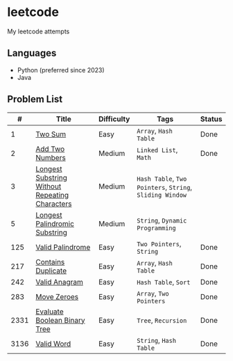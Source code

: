 # leetcode

My leetcode attempts

## Languages

- Python (preferred since 2023)
- Java

## Problem List

| #    | Title                                                                                                                           | Difficulty | Tags                                                     | Status |
| ---- | ------------------------------------------------------------------------------------------------------------------------------- | ---------- | -------------------------------------------------------- | ------ |
| 1    | [Two Sum](https://leetcode.com/problems/two-sum/)                                                                               | Easy       | `Array`, `Hash Table`                                    | Done   |
| 2    | [Add Two Numbers](https://leetcode.com/problems/add-two-numbers/)                                                               | Medium     | `Linked List`, `Math`                                    | Done   |
| 3    | [Longest Substring Without Repeating Characters](https://leetcode.com/problems/longest-substring-without-repeating-characters/) | Medium     | `Hash Table`, `Two Pointers`, `String`, `Sliding Window` |        |
| 5    | [Longest Palindromic Substring](https://leetcode.com/problems/longest-palindromic-substring/)                                   | Medium     | `String`, `Dynamic Programming`                          |        |
| 125  | [Valid Palindrome](https://leetcode.com/problems/valid-palindrome/)                                                             | Easy       | `Two Pointers`, `String`                                 | Done   |
| 217  | [Contains Duplicate](https://leetcode.com/problems/contains-duplicate/)                                                         | Easy       | `Array`, `Hash Table`                                    | Done   |
| 242  | [Valid Anagram](https://leetcode.com/problems/valid-anagram/)                                                                   | Easy       | `Hash Table`, `Sort`                                     | Done   |
| 283  | [Move Zeroes](https://leetcode.com/problems/move-zeroes/)                                                                       | Easy       | `Array`, `Two Pointers`                                  | Done   |
| 2331 | [Evaluate Boolean Binary Tree](https://leetcode.com/problems/evaluate-boolean-binary-tree/)                                     | Easy       | `Tree`, `Recursion`                                      | Done   |
| 3136 | [Valid Word](https://leetcode.com/problems/valid-word/)                                                                         | Easy       | `String`, `Hash Table`                                   | Done   |
